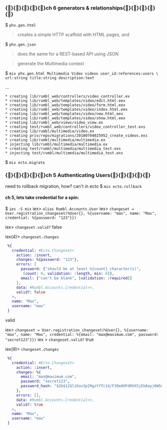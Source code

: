 ### {}{}{}{}{}ch 6 generators & relationships{}{}{}{}{}

$ `phx.gen.html`

> creates a simple HTTP scaffold with HTML pages, and

$ `phx.gen.json`

> does the same for a REST-based API using JSON


> generate the Multimedia context

$ `mix phx.gen.html Multimedia Video videos user_id:references:users \`
`url:string title:string description:text`

...
```
* creating lib/rumbl_web/controllers/video_controller.ex
* creating lib/rumbl_web/templates/video/edit.html.eex
* creating lib/rumbl_web/templates/video/form.html.eex
* creating lib/rumbl_web/templates/video/index.html.eex
* creating lib/rumbl_web/templates/video/new.html.eex
* creating lib/rumbl_web/templates/video/show.html.eex
* creating lib/rumbl_web/views/video_view.ex
* creating test/rumbl_web/controllers/video_controller_test.exs
* creating lib/rumbl/multimedia/video.ex
* creating priv/repo/migrations/20180704025952_create_videos.exs
* creating lib/rumbl/multimedia/multimedia.ex
* injecting lib/rumbl/multimedia/multimedia.ex
* creating test/rumbl/multimedia/multimedia_test.exs
* injecting test/rumbl/multimedia/multimedia_test.exs
```

$ `mix ecto.migrate`

### {}{}{}{}{}ch 5 Authenticating Users{}{}{}{}{}

need to rollback migration, how? can't in ecto
$ `mix ecto.rollback`

#### ch 5, lets take credential for a spin:

$ `ies -S mix`
iex> `alias Rumbl.Accounts.User`
iex> `changeset = User.registration_changeset(%User{}, %{username: "max", name: "Max", credential: %{password: "123"}})`

iex> `changeset.valid?`
false

iex(4)> `changeset.changes`
```elixir
 %{
   credential: #Ecto.Changeset<
     action: :insert,
     changes: %{password: "123"},
     errors: [
       password: {"should be at least %{count} character(s)",
        [count: 6, validation: :length, min: 6]},
       email: {"can't be blank", [validation: :required]}
     ],
     data: #Rumbl.Accounts.Credential<>,
     valid?: false
   >,
   name: "Max",
   username: "max"
 }
```
valid

iex> `changeset = User.registration_changeset(%User{}, %{username: "max", name: "Max", credential: %{email: "max@maximum.com", password: "secret123"}})`
iex > `changeset.valid?`
true

iex(9)> `changeset.changes`
```elixir
 %{
   credential: #Ecto.Changeset<
     action: :insert,
     changes: %{
       email: "max@maximum.com",
       password: "secret123",
       password_hash: "$2b$12$liKas3p29gztYTc14/F30e8OFdRXX5jEk8ayj6W5dUpsqc.4D7Tg6"
     },
     errors: [],
     data: #Rumbl.Accounts.Credential<>,
     valid?: true
   >,
   name: "Max",
   username: "max"
 }
 ```
